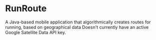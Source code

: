 # RunRoute
A Java-based mobile application that algorithmically creates routes for running, based on geographical data
Doesn't currently have an active Google Satellite Data API key.
